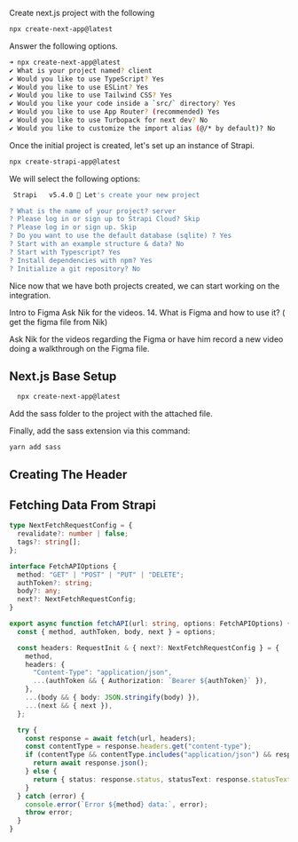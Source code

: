 Create next.js project with the following

``` bash
npx create-next-app@latest
```

Answer the following options.

``` bash
➜ npx create-next-app@latest
✔ What is your project named? client
✔ Would you like to use TypeScript? Yes
✔ Would you like to use ESLint? Yes
✔ Would you like to use Tailwind CSS? Yes
✔ Would you like your code inside a `src/` directory? Yes
✔ Would you like to use App Router? (recommended) Yes
✔ Would you like to use Turbopack for next dev? No
✔ Would you like to customize the import alias (@/* by default)? No
```

Once the initial project is created, let's set up an instance of Strapi.
``` bash
npx create-strapi-app@latest
```
We will select the following options:

``` bash
 Strapi   v5.4.0 🚀 Let's create your new project

? What is the name of your project? server
? Please log in or sign up to Strapi Cloud? Skip
? Please log in or sign up. Skip
? Do you want to use the default database (sqlite) ? Yes
? Start with an example structure & data? No
? Start with Typescript? Yes
? Install dependencies with npm? Yes
? Initialize a git repository? No
```

Nice now that we have both projects created, we can start working on the integration.

Intro to Figma Ask Nik for the videos.
14. What is Figma and how to use it? ( get the figma file from Nik)
   
Ask Nik for the videos regarding the Figma or have him record a new video doing a walkthrough on the Figma file.

## Next.js Base Setup

``` bash
  npx create-next-app@latest
```

Add the sass folder to the project with the attached file.

Finally, add the sass extension via this command:
``` bash
yarn add sass
```

## Creating The Header






## Fetching Data From Strapi

``` ts
type NextFetchRequestConfig = {
  revalidate?: number | false;
  tags?: string[];
};

interface FetchAPIOptions {
  method: "GET" | "POST" | "PUT" | "DELETE";
  authToken?: string;
  body?: any;
  next?: NextFetchRequestConfig;
}

export async function fetchAPI(url: string, options: FetchAPIOptions) {
  const { method, authToken, body, next } = options;

  const headers: RequestInit & { next?: NextFetchRequestConfig } = {
    method,
    headers: {
      "Content-Type": "application/json",
      ...(authToken && { Authorization: `Bearer ${authToken}` }),
    },
    ...(body && { body: JSON.stringify(body) }),
    ...(next && { next }),
  };

  try {
    const response = await fetch(url, headers);
    const contentType = response.headers.get("content-type");
    if (contentType && contentType.includes("application/json") && response.ok) {
      return await response.json();
    } else {
      return { status: response.status, statusText: response.statusText };
    }
  } catch (error) {
    console.error(`Error ${method} data:`, error);
    throw error;
  }
}
```